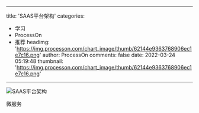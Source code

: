 
---
title: 'SAAS平台架构'
categories: 
 - 学习
 - ProcessOn
 - 推荐
headimg: 'https://img.processon.com/chart_image/thumb/62144e9363768906ec1e7c16.png'
author: ProcessOn
comments: false
date: 2022-03-24 05:19:48
thumbnail: 'https://img.processon.com/chart_image/thumb/62144e9363768906ec1e7c16.png'
---

<div>   
<img class="thumb" alt="SAAS平台架构" src="https://img.processon.com/chart_image/thumb/62144e9363768906ec1e7c16.png" referrerpolicy="no-referrer">
<p>微服务</p>  
</div>
            